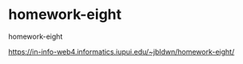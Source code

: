 # homework-eight
 homework-eight

https://in-info-web4.informatics.iupui.edu/~jbldwn/homework-eight/
